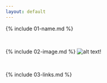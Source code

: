 ```yaml
---
layout: default
---
```


{% include 01-name.md %}

<br>

{% include 02-image.md %}
![alt text](https://octodex.github.com/images/yaktocat.png)!

<br>

{% include 03-links.md %}

